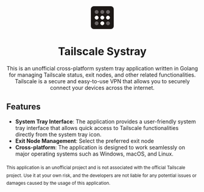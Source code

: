 <div align="center">

<img src="icons/on.png" width="60em">

# Tailscale Systray

This is an unofficial cross-platform system tray application written in Golang for managing Tailscale status, exit nodes, and other related functionalities. Tailscale is a secure and easy-to-use VPN that allows you to securely connect your devices across the internet.

</div>

## Features

- **System Tray Interface**: The application provides a user-friendly system tray interface that allows quick access to Tailscale functionalities directly from the system tray icon.
- **Exit Node Management**: Select the preferred exit node
- **Cross-platform**: The application is designed to work seamlessly on major operating systems such as Windows, macOS, and Linux.

<sub>This application is an unofficial project and is not associated with the official Tailscale project. Use it at your own risk, and the developers are not liable for any potential issues or damages caused by the usage of this application.</sub>